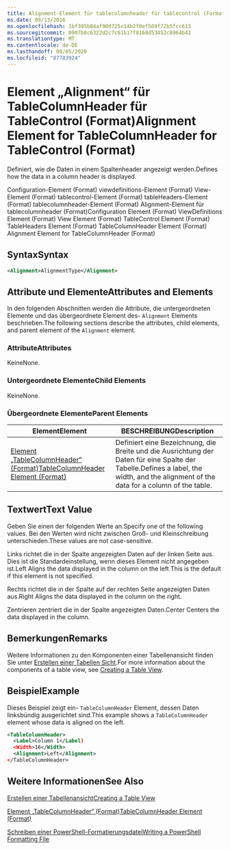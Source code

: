 ```yaml
---
title: Alignment-Element für tablecolumnheader für tablecontrol (Format) | Microsoft-Dokumentation
ms.date: 09/13/2016
ms.openlocfilehash: 1bf395b84af90d725c14b2f0ef569f72b5fcc613
ms.sourcegitcommit: 0907b8c6322d2c7c61b17f8168d53452c8964b41
ms.translationtype: MT
ms.contentlocale: de-DE
ms.lasthandoff: 08/05/2020
ms.locfileid: "87783924"
---
```

# <a name="alignment-element-for-tablecolumnheader-for-tablecontrol-format"></a><span data-ttu-id="e6147-102">Element „Alignment“ für TableColumnHeader für TableControl (Format)</span><span class="sxs-lookup"><span data-stu-id="e6147-102">Alignment Element for TableColumnHeader for TableControl (Format)</span></span>

<span data-ttu-id="e6147-103">Definiert, wie die Daten in einem Spaltenheader angezeigt werden.</span><span class="sxs-lookup"><span data-stu-id="e6147-103">Defines how the data in a column header is displayed.</span></span>

<span data-ttu-id="e6147-104">Configuration-Element (Format) viewdefinitions-Element (Format) View-Element (Format) tablecontrol-Element (Format) tableHeaders-Element (Format) tablecolumnheader-Element (Format) Alignment-Element für tablecolumnheader (Format)</span><span class="sxs-lookup"><span data-stu-id="e6147-104">Configuration Element (Format) ViewDefinitions Element (Format) View Element (Format) TableControl Element (Format) TableHeaders Element (Format) TableColumnHeader Element (Format) Alignment Element for TableColumnHeader (Format)</span></span>

## <a name="syntax"></a><span data-ttu-id="e6147-105">Syntax</span><span class="sxs-lookup"><span data-stu-id="e6147-105">Syntax</span></span>

```xml
<Alignment>AlignmentType</Alignment>
```

## <a name="attributes-and-elements"></a><span data-ttu-id="e6147-106">Attribute und Elemente</span><span class="sxs-lookup"><span data-stu-id="e6147-106">Attributes and Elements</span></span>

<span data-ttu-id="e6147-107">In den folgenden Abschnitten werden die Attribute, die untergeordneten Elemente und das übergeordnete Element des- `Alignment` Elements beschrieben.</span><span class="sxs-lookup"><span data-stu-id="e6147-107">The following sections describe the attributes, child elements, and parent element of the `Alignment` element.</span></span>

### <a name="attributes"></a><span data-ttu-id="e6147-108">Attribute</span><span class="sxs-lookup"><span data-stu-id="e6147-108">Attributes</span></span>

<span data-ttu-id="e6147-109">Keine</span><span class="sxs-lookup"><span data-stu-id="e6147-109">None.</span></span>

### <a name="child-elements"></a><span data-ttu-id="e6147-110">Untergeordnete Elemente</span><span class="sxs-lookup"><span data-stu-id="e6147-110">Child Elements</span></span>

<span data-ttu-id="e6147-111">Keine</span><span class="sxs-lookup"><span data-stu-id="e6147-111">None.</span></span>

### <a name="parent-elements"></a><span data-ttu-id="e6147-112">Übergeordnete Elemente</span><span class="sxs-lookup"><span data-stu-id="e6147-112">Parent Elements</span></span>

|<span data-ttu-id="e6147-113">Element</span><span class="sxs-lookup"><span data-stu-id="e6147-113">Element</span></span>|<span data-ttu-id="e6147-114">BESCHREIBUNG</span><span class="sxs-lookup"><span data-stu-id="e6147-114">Description</span></span>|
|-------------|-----------------|
|[<span data-ttu-id="e6147-115">Element „TableColumnHeader“ (Format)</span><span class="sxs-lookup"><span data-stu-id="e6147-115">TableColumnHeader Element (Format)</span></span>](./tablecolumnheader-element-format.md)|<span data-ttu-id="e6147-116">Definiert eine Bezeichnung, die Breite und die Ausrichtung der Daten für eine Spalte der Tabelle.</span><span class="sxs-lookup"><span data-stu-id="e6147-116">Defines a label, the width, and the alignment of the data for a column of the table.</span></span>|

## <a name="text-value"></a><span data-ttu-id="e6147-117">Textwert</span><span class="sxs-lookup"><span data-stu-id="e6147-117">Text Value</span></span>

<span data-ttu-id="e6147-118">Geben Sie einen der folgenden Werte an.</span><span class="sxs-lookup"><span data-stu-id="e6147-118">Specify one of the following values.</span></span> <span data-ttu-id="e6147-119">Bei den Werten wird nicht zwischen Groß- und Kleinschreibung unterschieden.</span><span class="sxs-lookup"><span data-stu-id="e6147-119">These values are not case-sensitive.</span></span>

<span data-ttu-id="e6147-120">Links richtet die in der Spalte angezeigten Daten auf der linken Seite aus. Dies ist die Standardeinstellung, wenn dieses Element nicht angegeben ist.</span><span class="sxs-lookup"><span data-stu-id="e6147-120">Left Aligns the data displayed in the column on the left This is the default if this element is not specified.</span></span>

<span data-ttu-id="e6147-121">Rechts richtet die in der Spalte auf der rechten Seite angezeigten Daten aus.</span><span class="sxs-lookup"><span data-stu-id="e6147-121">Right Aligns the data displayed in the column on the right.</span></span>

<span data-ttu-id="e6147-122">Zentrieren zentriert die in der Spalte angezeigten Daten.</span><span class="sxs-lookup"><span data-stu-id="e6147-122">Center Centers the data displayed in the column.</span></span>

## <a name="remarks"></a><span data-ttu-id="e6147-123">Bemerkungen</span><span class="sxs-lookup"><span data-stu-id="e6147-123">Remarks</span></span>

<span data-ttu-id="e6147-124">Weitere Informationen zu den Komponenten einer Tabellenansicht finden Sie unter [Erstellen einer Tabellen Sicht](./creating-a-table-view.md).</span><span class="sxs-lookup"><span data-stu-id="e6147-124">For more information about the components of a table view, see [Creating a Table View](./creating-a-table-view.md).</span></span>

## <a name="example"></a><span data-ttu-id="e6147-125">Beispiel</span><span class="sxs-lookup"><span data-stu-id="e6147-125">Example</span></span>

<span data-ttu-id="e6147-126">Dieses Beispiel zeigt ein- `TableColumnHeader` Element, dessen Daten linksbündig ausgerichtet sind.</span><span class="sxs-lookup"><span data-stu-id="e6147-126">This example shows a `TableColumnHeader` element whose data is aligned on the left.</span></span>

```xml
<TableColumnHeader>
  <Label>Column 1</Label)
  <Width>16</Width>
  <Alignment>Left</Alignment>
</TableColumnHeader>
```

## <a name="see-also"></a><span data-ttu-id="e6147-127">Weitere Informationen</span><span class="sxs-lookup"><span data-stu-id="e6147-127">See Also</span></span>

[<span data-ttu-id="e6147-128">Erstellen einer Tabellenansicht</span><span class="sxs-lookup"><span data-stu-id="e6147-128">Creating a Table View</span></span>](./creating-a-table-view.md)

[<span data-ttu-id="e6147-129">Element „TableColumnHeader“ (Format)</span><span class="sxs-lookup"><span data-stu-id="e6147-129">TableColumnHeader Element (Format)</span></span>](./tablecolumnheader-element-format.md)

[<span data-ttu-id="e6147-130">Schreiben einer PowerShell-Formatierungsdatei</span><span class="sxs-lookup"><span data-stu-id="e6147-130">Writing a PowerShell Formatting File</span></span>](./writing-a-powershell-formatting-file.md)
